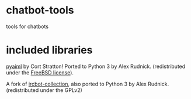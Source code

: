 chatbot-tools
=============

tools for chatbots


included libraries
==================

[pyaiml](http://pyaiml.sourceforge.net/) by Cort Stratton! Ported to Python 3 by
Alex Rudnick. (redistributed under the
[FreeBSD license](http://www.freebsd.org/copyright/freebsd-license.html)).


A fork of [ircbot-collection](https://code.google.com/p/ircbot-collection/),
also ported to Python 3 by Alex Rudnick. (redistributed under the GPLv2)
